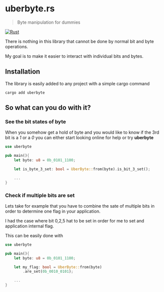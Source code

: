 # uberbyte.rs

> Byte manipulation for dummies

[![Rust](https://github.com/dejanfajfar/uberbyte.rs/actions/workflows/ci.yml/badge.svg?branch=main)](https://github.com/dejanfajfar/uberbyte.rs/actions/workflows/ci.yml)

There is nothing in this library that cannot be done by normal bit and byte operations. 

My goal is to make it easier to interact with individual bits and bytes.

## Installation

The library is easily added to any project with a simple cargo command

```shell
cargo add uberbyte 
```

## So what can you do with it?

### See the bit states of byte

When you somehow get a hold of byte and you would like to know if the 3rd bit is a _1_ or a _0_ you can either start looking online for help or try __uberbyte__

```rust
use uberbyte

pub main(){
    let byte: u8 = 0b_0101_1100;

    let is_byte_3_set: bool = UberByte::from(byte).is_bit_3_set();

    ...
}
```

### Check if multiple bits are set

Lets take for example that you have to combine the sate of multiple bits in order to determine one flag in your application.

I had the case where bit 0,2,5 hat to be set in order for me to set and application internal flag. 

This can be easily done with

```rust
use uberbyte

pub main(){
    let byte: u8 = 0b_0101_1100;

    let my_flag: bool = UberByte::from(byte)
        .are_set(0b_0010_0101);

    ...
}
```